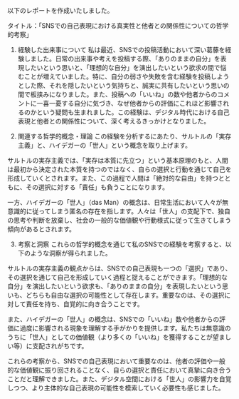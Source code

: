 以下のレポートを作成いたしました。

タイトル：「SNSでの自己表現における真実性と他者との関係性についての哲学的考察」

1. 経験した出来事について
私は最近、SNSでの投稿活動において深い葛藤を経験しました。日常の出来事や考えを投稿する際、「ありのままの自分」を表現したいという思いと、「理想的な自分」を演出したいという欲求の間で悩むことが増えていました。特に、自分の弱さや失敗を含む経験を投稿しようとした際、それを隠したいという気持ちと、誠実に共有したいという思いの間で板挟みになりました。また、投稿への「いいね」の数や他者からのコメントに一喜一憂する自分に気づき、なぜ他者からの評価にこれほど影響されるのかという疑問も生まれました。この経験は、デジタル時代における自己表現と他者との関係性について、深く考えるきっかけとなりました。

2. 関連する哲学的概念・理論
この経験を分析するにあたり、サルトルの「実存主義」と、ハイデガーの「世人」という概念を取り上げます。

サルトルの実存主義では、「実存は本質に先立つ」という基本原理のもと、人間は最初から決定された本質を持つのではなく、自らの選択と行動を通じて自己を形成していくとされます。また、この過程で人間は「絶対的な自由」を持つとともに、その選択に対する「責任」も負うことになります。

一方、ハイデガーの「世人」（das Man）の概念は、日常生活において人々が無意識的に従ってしまう匿名の存在を指します。人々は「世人」の支配下で、独自の思考や判断を放棄し、社会の一般的な価値観や行動様式に従って生きてしまう傾向があるとされます。

3. 考察と洞察
これらの哲学的概念を通じて私のSNSでの経験を考察すると、以下のような洞察が得られました。

サルトルの実存主義の観点からは、SNSでの自己表現も一つの「選択」であり、その選択を通じて自己を形成していく過程と捉えることができます。「理想的な自分」を演出したいという欲求も、「ありのままの自分」を表現したいという思いも、どちらも自由な選択の可能性として存在します。重要なのは、その選択に対して責任を持ち、自覚的に向き合うことです。

また、ハイデガーの「世人」の概念は、SNSでの「いいね」数や他者からの評価に過度に影響される現象を理解する手がかりを提供します。私たちは無意識のうちに「世人」としての価値観（より多くの「いいね」を獲得することが望ましい等）に支配されがちです。

これらの考察から、SNSでの自己表現において重要なのは、他者の評価や一般的な価値観に振り回されることなく、自らの選択と責任において真摯に向き合うことだと理解できました。また、デジタル空間における「世人」の影響力を自覚しつつ、より主体的な自己表現の可能性を模索していく必要性も感じました。